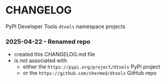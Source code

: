 # CHANGELOG

PyPI Developer Tools `dtools` namespace projects

### 2025-04-22 - Renamed repo

- created this CHANGELOG.md file
- is not associated with
  - either the `https://pypi.org/project/dtools` PyPI project
  - or the `https://github.com/chermed/dtools` GitHub repo

